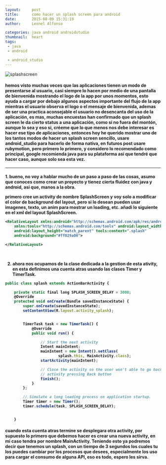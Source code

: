 ```yaml
---
layout:     post
title:      como hacer un splash screen para android
date:       2015-08-09 15:31:19
author:     Leonel Alfonso

categories: java android androidstudio
thumbnail:  heart
tags:
 - java
 - android

 - android_studio
---
```



![splashscreen](http://cyrilmottier.com/media/2012/05/splash-screens-are-evil-dont-use-them/popular_apps_splash_screens.jpg)
<p align="justify">
<h4>
hemos visto muchas veces que las aplicaciones tienen un modo de presentarse al usuario, casi siempre lo hacen por medio de una pantalla de bienvenida mostrando el logo de la app por unos momentos, esto ayuda a cargar por debajo  algunos aspectos importante del flujo de la app mientras el usuario observa el logo o el mensaje de bienvenida, ademas de ser una practica aconsejable el usuario no desencanta del uso de la aplicación, es mas, muchas encuestas han confirmado que un splash screen le da cierto status a una aplicación, como si no fuera del montón, aunque lo sea y eso si, créeme que lo que menos nos debe interesar es hacer ese tipo de aplicaciones, entonces hoy he querido mostrar uno de los tantos modos de hacer un splash screen sencillo, usare android_studio para hacerlo de forma nativa, en futuros post usare rubymotion, pero primero lo primero, y considero lo recomendado como principal, google recomienda java para su plataforma así que tendré que hacer caso, aunque solo sea esta vez.
</h4>
</p>

<hr>

<p align="justify">
<h4>
1. bueno, no voy a hablar mucho de un paso a paso de las cosas, asumo que conoces como crear un proyecto y tienez cierta fluidez con java y android, asi que, manos a la obra.

primero cree un activity de nombre SplashScreen y voy solo a modificar el color de background del layout, pero si lo desean pueden usar imagenes, texto, un anim para mostrar un loading, etc.
añadi lo siguiente en el xml del layout SplashScreen.
</p>

``` xml
<RelativeLayout xmlns:android="http://schemas.android.com/apk/res/android"
    xmlns:tools="http://schemas.android.com/tools" android:layout_width="match_parent"
    android:layout_height="match_parent" tools:context=".splash"
    android:background="#ff029a00">

</RelativeLayout>
 ```

 <br>

 2. ahora nos ocupamos de la clase dedicada a la gestion de esta ativity, en esta definimos una cuenta atras usando las clases Timer y TimerTask.

``` javascript
public class splash extends ActionBarActivity {

    private static final long SPLASH_SCREEN_DELAY = 3000;
    @Override
    protected void onCreate(Bundle savedInstanceState) {
        super.onCreate(savedInstanceState);
        setContentView(R.layout.activity_splash);


        TimerTask task = new TimerTask() {
            @Override
            public void run() {

                // Start the next activity
                Intent mainIntent;
                mainIntent = new Intent().setClass(
                        splash.this, MainActivity.class);
                startActivity(mainIntent);

                // Close the activity so the user won't able to go back this
                // activity pressing Back button
                finish();
            }
        };

        // Simulate a long loading process on application startup.
        Timer timer = new Timer();
        timer.schedule(task, SPLASH_SCREEN_DELAY);


    }
```


<p align="justify">
<h4>

 cuando esta cuenta atras termine se desplegara otra activity, por supuesto lo primero que debemos hacer es crear una nueva activity, en mi caso tendra por nombre MainActivity.
 Teniendo esto ya podremos decir que tenemos un splash, con un tiempo de 3 segundos los cuales tu los puedes cambiar por los procesos que desees, especialmente los uso para cargar el consumo de alguna API, eso es todo, espero les sirva.


</p>
